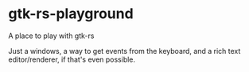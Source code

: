 # gtk-rs-playground
A place to play with gtk-rs

Just a windows, a way to get events from the keyboard, and a rich text editor/renderer, if that's even possible.
